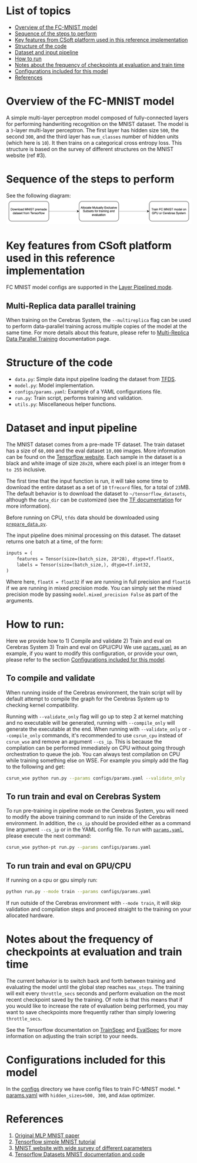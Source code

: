 # List of topics

- [Overview of the FC-MNIST model](#overview-of-the-fc-mnist-model)
- [Sequence of the steps to perform](#sequence-of-the-steps-to-perform)
- [Key features from CSoft platform used in this reference implementation](#Key-features-from-CSoft-platform-used-in-this-reference-implementation)
- [Structure of the code](#structure-of-the-code)
- [Dataset and input pipeline](#dataset-and-input-pipeline)
- [How to run](#how-to-run)
- [Notes about the frequency of checkpoints at evaluation and train time](#Notes-about-the-frequency-of-checkpoints-at-evaluation-and-train-time)
- [Configurations included for this model](#configurations-included-for-this-model)
- [References](#references)

# Overview of the FC-MNIST model

A simple multi-layer perceptron model composed of fully-connected layers
for performing handwriting recognition on the MNIST dataset.
The model is a `3`-layer multi-layer perceptron. The first layer has hidden
size `500`, the second `300`, and the third layer has `num_classes` number of
hidden units (which here is `10`). It then trains on a categorical cross entropy
loss. This structure is based on the survey of different structures on the
MNIST website (ref #3).

# Sequence of the steps to perform
See the following diagram:
![diagram](../images/tf_mnist.png)

# Key features from CSoft platform used in this reference implementation
FC MNIST model configs are supported in the [Layer Pipelined mode](https://docs.cerebras.net/en/latest/cerebras-basics/cerebras-execution-modes.html#layer-pipelined-mode).

## Multi-Replica data parallel training
When training on the Cerebras System, the `--multireplica` flag can be used to perform data-parallel training
across multiple copies of the model at the same time. For more details about this feature, please refer
to [Multi-Replica Data Parallel Training](https://docs.cerebras.net/en/private/general/multi-replica-data-parallel-training.html) documentation page.

# Structure of the code
* `data.py`: Simple data input pipeline loading the dataset from [TFDS](https://www.tensorflow.org/datasets/catalog/mnist).
* `model.py`: Model implementation. 
* `configs/params.yaml`: Example of a YAML configurations file.
* `run.py`: Train script, performs training and validation.
* `utils.py`: Miscellaneous helper functions.

# Dataset and input pipeline

The MNIST dataset comes from a pre-made TF dataset. The train dataset
has a size of `60,000` and the eval dataset `10,000` images.
More information can be found on the
[Tensorflow website](https://www.tensorflow.org/datasets/catalog/mnist).
Each sample in the dataset is a black and white image of size `28x28`, where
each pixel is an integer from `0 to 255` inclusive.

The first time that the input function is run, it will take some time
to download the entire dataset as a set of `10` `tfrecord` files, for a
total of `23`MB.
The default behavior is to download the dataset to `~/tensorflow_datasets`,
although the `data_dir` can be customized (see the [TF documentation](
https://www.tensorflow.org/datasets/api_docs/python/tfds/load)
for more information).

Before running on CPU, `tfds` data should be downloaded using [`prepare_data.py`](prepare_data.py).

The input pipeline does minimal processing on this dataset. The dataset
returns one batch at a time, of the form:
```
inputs = (
    features = Tensor(size=(batch_size, 28*28), dtype=tf.floatX,
    labels = Tensor(size=(batch_size,), dtype=tf.int32,
)
```
Where here, `floatX = float32` if we are running in full precision and
`float16` if we are running in mixed precision mode. You can simply set the mixed precision mode by passing `model.mixed_precision False` as part of the arguments. 

# How to run:
Here we provide how to
    1) Compile and validate
    2) Train and eval on Cerebras System
    3) Train and eval on GPU/CPU
We use [`params.yaml`](configs/params.yaml) as an example, if you want to modify this configuration, or provide your own, please refer to the section [Configurations included for this model](#Configurations-included-for-this-model).

## To compile and validate
When running inside of the Cerebras environment, the train script will by default attempt to compile the graph for the Cerebras System up to checking kernel compatibility.

Running with `--validate_only` flag will go up to step 2 at kernel matching and no executable will be generated, running with `--compile_only` will generate the executable at the end. When running with `--validate_only` or `--compile_only` commands, it's recommended to use `csrun_cpu` instead of `csrun_wse` and remove an argument `--cs_ip`. This is because the compilation can be performed immediately on CPU without going through orchestration to queue the job. You can always test compilation on CPU while training something else on WSE. For example you simply add the flag to the following and get:

```bash
csrun_wse python run.py --params configs/params.yaml --validate_only
```
## To run train and eval on Cerebras System
To run pre-training in pipeline mode on the Cerebras System, you will need to modify the above training command to run inside of the Cerebras environment. In addition, the `cs_ip` should be provided either as a command line argument `--cs_ip` or in the YAML config file.
To run with [`params.yaml`](configs/params.yaml), please execute the next command:
```bash
csrun_wse python-pt run.py --params configs/params.yaml
```

## To run train and eval on GPU/CPU

If running on  a cpu or gpu simply run:
```bash
python run.py --mode train --params configs/params.yaml
```

If run outside of the Cerebras environment with `--mode train`, it will skip validation and compilation steps and proceed straight to the training on your allocated hardware.

# Notes about the frequency of checkpoints at evaluation and train time

The current behavior is to switch back and forth between training and
evaluating the model until the global step reaches `max_steps`.
The training will exit every `throttle_secs` seconds and perform
evaluation on the most recent checkpoint saved by the training.
Of note is that this means that if you would like to increase the rate
of evaluation being performed, you may want to save checkpoints more
frequently rather than simply lowering `throttle_secs`.

See the Tensorflow documentation on [TrainSpec](
https://www.tensorflow.org/versions/r1.15/api_docs/python/tf/estimator/TrainSpec)
 and [EvalSpec](
https://www.tensorflow.org/versions/r1.15/api_docs/python/tf/estimator/EvalSpec)
for more information on adjusting the train script to your needs.


# Configurations included for this model
In the [configs](./configs/) directory we have config files to train FC-MNIST model.
    * [params.yaml](./configs/params.yaml) with `hidden_sizes=500, 300`, and `Adam` optimizer.

# References

1. [Original MLP MNIST paper](http://yann.lecun.com/exdb/publis/pdf/lecun-98.pdf)
2. [Tensorflow simple MNIST tutorial](
    https://github.com/tensorflow/tensorflow/blob/master/tensorflow/examples/tutorials/mnist/fully_connected_feed.py)
3. [MNIST website with wide survey of different parameters](
    http://yann.lecun.com/exdb/mnist/)
4. [Tensorflow Datasets MNIST documentation and code](
    https://www.tensorflow.org/datasets/catalog/mnist)
